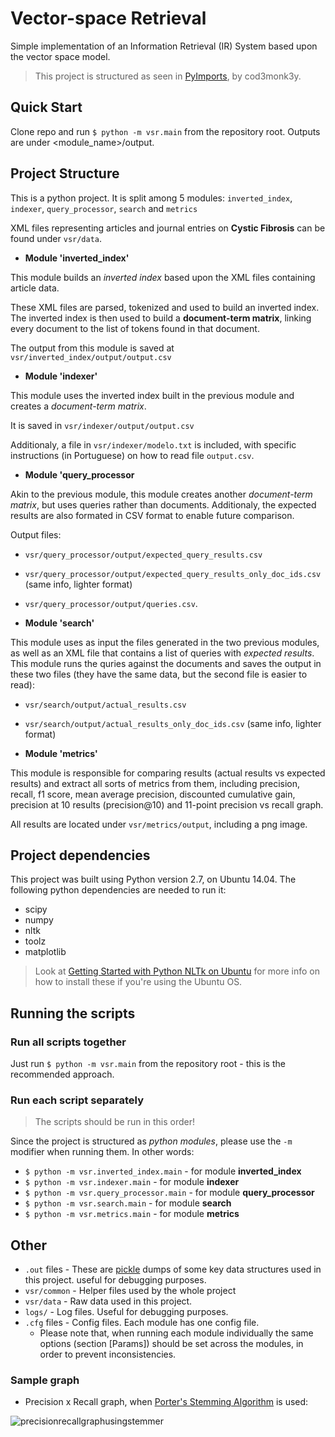 # Vector-space Retrieval
Simple implementation of an Information Retrieval (IR) System based upon the vector space model.

> This project is structured as seen in [PyImports](https://github.com/cod3monk3y/PyImports), by cod3monk3y.

## Quick Start

Clone repo and run `$ python -m vsr.main` from the repository root. Outputs are under <module_name>/output.

## Project Structure

 This is a python project. It is split among 5 modules: `inverted_index`, `indexer`, `query_processor`, `search` and `metrics`

 XML files representing articles and journal entries on **Cystic Fibrosis** can be found under `vsr/data`.

- **Module 'inverted_index'**

 This module builds an *inverted index* based upon the XML files containing article data.

 These XML files are parsed, tokenized and used to build an inverted index. The inverted index is then used to build a **document-term matrix**, linking every document to the list of tokens found in that document.

 The output from this module is saved at `vsr/inverted_index/output/output.csv`

- **Module 'indexer'**

 This module uses the inverted index built in the previous module and creates a *document-term matrix*.

 It is saved in `vsr/indexer/output/output.csv`

 Additionaly, a file in `vsr/indexer/modelo.txt` is included, with specific instructions (in Portuguese) on how to read file `output.csv`.


- **Module 'query_processor**

 Akin to the previous module, this module creates another *document-term matrix*, but uses queries rather than documents. Additionaly, the expected results are also formated in CSV format to enable future comparison.

 Output files:
 - `vsr/query_processor/output/expected_query_results.csv`
 - `vsr/query_processor/output/expected_query_results_only_doc_ids.csv` (same info, lighter format) 
 - `vsr/query_processor/output/queries.csv`.

- **Module 'search'**

 This module uses as input the files generated in the two previous modules, as well as an XML file that contains a list of queries with *expected results*. This module runs the quries against the documents and saves the output in these two files (they have the same data, but the second file is easier to read):
 - `vsr/search/output/actual_results.csv`
 - `vsr/search/output/actual_results_only_doc_ids.csv` (same info, lighter format)

- **Module 'metrics'**

 This module is responsible for comparing results (actual results vs expected results) and extract all sorts of metrics from them, including precision, recall, f1 score, mean average precision, discounted cumulative gain, precision at 10 results (precision@10) and 11-point precision vs recall graph.

 All results are located under `vsr/metrics/output`, including a png image.

## Project dependencies

This project was built using Python version 2.7, on Ubuntu 14.04. The following python dependencies are needed to run it:

 - scipy
 - numpy
 - nltk
 - toolz
 - matplotlib

> Look at [Getting Started with Python NLTk on Ubuntu](http://queirozf.com/entries/getting-started-with-python-nltk-on-ubuntu) for more info on how to install these if you're using the Ubuntu OS.

## Running the scripts

### Run all scripts together

Just run `$ python -m vsr.main` from the repository root - this is the recommended approach.

### Run each script separately

> The scripts should be run in this order!

Since the project is structured as *python modules*, please use the `-m` modifier when running them. 
In other words:

 - `$ python -m vsr.inverted_index.main` - for module **inverted_index**
 - `$ python -m vsr.indexer.main` - for module **indexer**
 - `$ python -m vsr.query_processor.main` - for module **query_processor**
 - `$ python -m vsr.search.main` - for module **search**
 - `$ python -m vsr.metrics.main` - for module **metrics**

## Other

- `.out` files - These are [pickle](https://docs.python.org/2/library/pickle.html) dumps of some key data structures used in this project. useful for debugging purposes.
- `vsr/common` - Helper files used by the whole project
- `vsr/data` - Raw data used in this project.
- `logs/` - Log files. Useful for debugging purposes.
- `.cfg` files - Config files. Each module has one config file.
  - Please note that, when running each module individually the same options (section [Params]) should be set across the modules, in order to prevent inconsistencies.

### Sample graph

- Precision x Recall graph, when [Porter's Stemming Algorithm](http://tartarus.org/martin/PorterStemmer/) is used:
 
 ![precisionrecallgraphusingstemmer](http://i.imgur.com/34cA5fp.png "Precision x Recall Graph")

